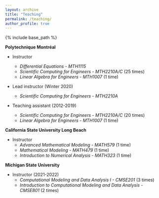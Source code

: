 ```yaml
---
layout: archive
title: "Teaching"
permalink: /teaching/
author_profile: true
---
```


{% include base_path %}

<!-- {% for post in site.teaching reversed %}
  {% include archive-single.html %}
{% endfor %} -->

**Polytechnique Montréal**
  
* Instructor
  * *Differential Equations - MTH1115*
  * *Scientific Computing for Engineers - MTH2210A/C* (25 times)
  * *Linear Algebra for Engineers - MTH1007* (1 time)

* Lead instructor (Winter 2020)
  * *Scientific Computing for Engineers - MTH2210A*
 
* Teaching assistant (2012-2019) 
  * *Scientific Computing for Engineers - MTH2210A/C* (20 times)
  * *Linear Algebra for Engineers - MTH1007* (1 time)

**California State University Long Beach**

* Instructor
  * *Advanced Mathematical Modeling - MATH579* (1 time)
  * *Mathematical Modeling - MATH479* (1 time)
  * *Introduction to Numerical Analysis - MATH323* (1 time)
    
**Michigan State University**

* Instructor (2021-2022)
  * *Computational Modeling and Data Analysis I - CMSE201* (3 times)
  * *Introduction to Computational Modeling and Data Analysis - CMSE801* (2 times)



